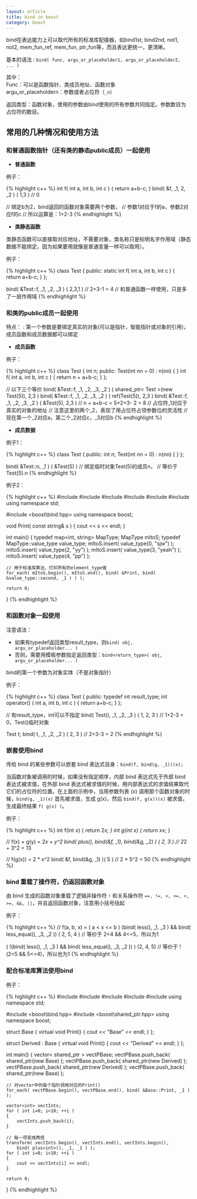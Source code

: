```yaml
---
layout: article
title: bind in boost
category: boost
---
```


bind在表达能力上可以取代所有的标准库配接器，如bind1st, bind2nd, not1, not2, mem_fun_ref, mem_fun, ptr_fun等，而且表达更统一，更清晰。

基本的语法
: `bind( func, argu_or_placeholder1, argu_or_placeholder2, ... )`

其中：  
Func：可以是函数指针、类成员地址、函数对象  
argu_or_placeholdern：参数或者占位符（`_n`）  

返回类型：函数对象，使用的参数由bind使用的所有参数共同指定。参数数目为占位符的数目。


## 常用的几种情况和使用方法

### 和普通函数指针（还有类的静态public成员）一起使用

- **普通函数**

例子：

{% highlight c++ %}
int f( int a, int b, int c ) { return a+b-c; }
bind( &f, _1, 2, _2 ) ( 1,3 )  // 0
 
// 绑定b为2，bind返回的函数对象需要两个参数，
// 参数1对应于f的a，参数2对应f的c
// 所以运算是：1+2-3
{% endhighlight %}
 
- **类静态函数**

类静态函数可以直接取对应地址，不需要对象，类名称只是标明名字作用域（静态数据不能绑定，因为如果要用就像是普通变量一样可以取用）。

例子：

{% highlight c++ %}
class Test
{
public:
   static int f( int a, int b, int c ) { return a+b-c; }
};

bind( &Test::f, _1, _2, _3 ) ( 2,3,1 )  // 2+3-1 = 4
// 和普通函数一样使用，只是多了一层作用域
{% endhighlight %}

 
### 和类的public成员一起使用

特点：
: 第一个参数是要绑定真实的对象(可以是指针，智能指针或对象的引用)，成员函数和成员数据都可以绑定

- **成员函数**

例子：

{% highlight c++ %}
class Test
{
   int n;
public:
   Test(int nn = 0) : n(nn) { }
   int f( int a, int b, int c ) { return n + a+b-c; }
};
 
// 以下三个等价
bind( &Test::f, _1, _2, _3, _2 ) ( shared_ptr< Test >(new Test(5)), 2,3 )
bind( &Test::f, _1, _2, _3, _2 ) ( ref(Test(5)), 2,3 )
bind( &Test::f, _1, _2, _3, _2 ) ( &Test(5), 2,3 )  // n + a+b-c = 5+2+3- 2 = 8
// 占位符_1对应于真实的对象的地址
// 注意这里的两个_2，表现了用占位符占领参数位的灵活性
// 现在第一个_2对应a，第二个_2对应c，_3对应b
{% endhighlight %}
 
- **成员数据**

例子1：

{% highlight c++ %}
class Test
{
public:
   int n;
   Test(int nn = 0) : n(nn) { }
};
 
bind( &Test::n, _1 ) ( &Test(5) )  // 绑定临时对象Test(5)的成员n，
// 等价于Test(5).n
{% endhighlight %}

例子2：

{% highlight c++ %}
#include <string>
#include <map>
#include <vector>
#include <iostream>
#include <algorithm>
#include <functional>
using namespace std;
 
#include <boost\bind.hpp>
using namespace boost;
 
void Print( const string& s ) { cout << s << endl; }
 
int main()
{
    typedef map<int, string> MapType;
    MapType mItoS;
    typedef MapType::value_type value_type;
    mItoS.insert( value_type(0, "sjw") );
    mItoS.insert( value_type(2, "yy") );
    mItoS.insert( value_type(3, "yeah") );
    mItoS.insert( value_type(4, "pp") );
    
    // 用于标准库算法，打印所有的element_type值
    for_each( mItoS.begin(), mItoS.end(), bind( &Print, bind( &value_type::second, _1 ) ) );
    
    return 0;
}
{% endhighlight %}
 
### 和函数对象一起使用

注意语法：

- 如果有typedef返回类型result_type，则`bind( obj, argu_or_placeholder... )`
- 否则，需要用模板参数指定返回类型：`bind<return_type>( obj, argu_or_placeholder... )`

bind的第一个参数为对象实体（不是对象指针）

例子：

{% highlight c++ %}
class Test
{
public:
    typedef int result_type;
    int operator() ( int a, int b, int c )
    {
        return a+b-c;
    }
};

// 有result_type，int可以不指定
bind<int>( Test(), _1, _2, _3 ) ( 1, 2, 3 ) // 1+2-3 = 0，Test()临时对象

Test t;
bind( t, _1, _2, _2 ) ( 2, 3 )   // 2+3-3 = 2
{% endhighlight %}
 
### 嵌套使用bind

传给 bind 的某些参数可以嵌套 bind 表达式自身：`bind(f, bind(g, _1))(x);`

当函数对象被调用的时候，如果没有指定顺序，内部 bind 表达式先于外部 bind 表达式被求值，在外部 bind 表达式被求值的时候，用内部表达式的求值结果取代它们的占位符的位置。在上面的示例中，当用参数列表 (x) 调用那个函数对象的时候，`bind(g, _1)(x)` 首先被求值，生成 g(x)，然后 `bind(f, g(x))(x)` 被求值，生成最终结果 
`f( g(x) )`。
 
例子：

{% highlight c++ %}
int f(int x) { return 2*x; }
int g(int x) { return x*x; }

// f(x) + g(y) = 2*x + y^2
bind( plus<int>(), bind(&f, _1),  bind(&g, _2) ) ( 2, 3 )  // 2*2 + 3^2 = 13
 
// f(g(x)) = 2 * x^2
bind( &f, bind(&g, _1) )( 5 ) // 2 * 5^2 = 50
{% endhighlight %}
 

### bind 重载了操作符，仍返回函数对象

由 bind 生成的函数对象重载了逻辑非操作符 `!` 和关系操作符 `==, !=, <, <=, >, >=, &&, ||`，并且返回函数对象，注意用小括号括起

例子：

{% highlight c++ %}
// f(a, b, x) = ( a < x <= b )
(bind( less<int>(), _1, _3 ) && bind( less_equal<int>(), _3, _2 )) ( 2, 5, 4 )
// 等价于 2<4 && 4<=5，所以为1
 
( !(bind( less<int>(), _1, _3 ) && bind( less_equal<int>(), _3, _2 )) ) (2, 4, 5)
// 等价于 !(2<5 && 5<=4)，所以也为1
{% endhighlight %}


### 配合标准库算法使用bind

例子：

{% highlight c++ %}
#include <cassert>
#include <vector>
#include <iostream>
#include <algorithm>
#include <functional>
using namespace std;
 
#include <boost\bind.hpp>
#include <boost\shared_ptr.hpp>
using namespace boost;
 
struct Base
{
    virtual void Print() { cout << "Base" << endl; }
};
 
struct Derived : Base
{
    virtual void Print() { cout << "Derived" << endl; }
};
 
int main()
{
    vector< shared_ptr<Base> > vectPBase;
    vectPBase.push_back( shared_ptr<Base>(new Base) );
    vectPBase.push_back( shared_ptr<Base>(new Derived) );
    vectPBase.push_back( shared_ptr<Base>(new Derived) );
    vectPBase.push_back( shared_ptr<Base>(new Base) );
    
    // 对vector中的每个指针调用对应的Print()
    for_each( vectPBase.begin(), vectPBase.end(), bind( &Base::Print, _1 ) );
    
    vector<int> vectInts;
    for ( int i=0; i<10; ++i )
    {
        vectInts.push_back(i);
    }
    
    // 每一项变成两倍
    transform( vectInts.begin(), vectInts.end(), vectInts.begin(),
        bind( plus<int>(), _1, _1 ) );
    for ( int i=0; i<10; ++i )
    {
        cout << vectInts[i] << endl;
    }
    
    return 0;
}
{% endhighlight %}
 
